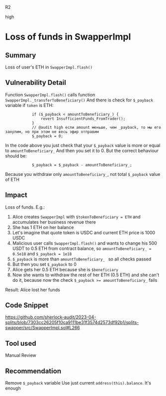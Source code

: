 R2

high

# Loss of funds in SwapperImpl

## Summary

Loss of user's ETH in `SwapperImpl.flash()`

## Vulnerability Detail

Function `SwapperImpl.flash()` calls function `SwapperImpl._transferToBeneficiary()`
And there is check for `$_payback` variable if `token` is ETH:
```solidity
            if ($_payback < amountToBeneficiary_) {
                revert InsufficientFunds_FromTrader();
            }
            // @audit high если amount меньше, чем _payback, то мы его занулим, но при этом не весь эфир отправим
            $_payback = 0;
```

In the code above you just check that your `$_payback` value is more or equal to `amountToBeneficiary_`
And then you set it to 0. But the correct behaviour should be:
```solidity
            $_payback = $_payback - amountToBeneficiary_;
```
Because you withdraw only `amountToBeneficiary_`, not total `$_payback` value of ETH

## Impact

Loss of funds. E.g.:

1. Alice creates `SwapperImpl` with `$tokenToBeneficiary = ETH` and accumulates her business revenue there
2. She has 1 ETH on her balance 
3. Let's imagine that quote token is USDC and current ETH price is 1000 USDC
4. Malicious user calls `SwapperImpl.flash()` and wants to change his 500 USDT to 0.5 ETH from contract balance, so `amountToBeneficiary_ = 0.5e18` and `$_payback = 1e18`
5. `$_payback` is more than  `amountToBeneficiary_ ` so all checks passed
6. But then you set  `$_payback` to 0
7. Alice gets her 0.5 ETH because she is `$beneficiary`
8. Now she wants to withdraw the rest of her ETH (0.5 ETH) and she can't do it, because now the check `$_payback >= amountToBeneficiary_` fails

Result: Alice lost her funds

## Code Snippet

https://github.com/sherlock-audit/2023-04-splits/blob/7303cc26205f10ca9111be31f3574d2573df92b1/splits-swapper/src/SwapperImpl.sol#L266

## Tool used

Manual Review

## Recommendation

Remove `$_payback` variable
Use just current `address(this).balance`. It's enough
